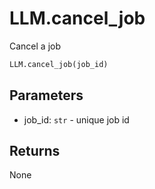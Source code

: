 # LLM.cancel_job

Cancel a job

```python
LLM.cancel_job(job_id)
```

## Parameters

-   job_id: `str` - unique job id

## Returns

None
